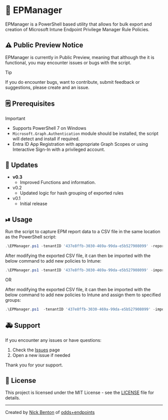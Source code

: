 # 👑 EPManager

EPManager is a PowerShell based utility that allows for bulk export and creation of Microsoft Intune Endpoint Privilege Manager Rule Policies.

## ⚠ Public Preview Notice

EPManager is currently in Public Preview, meaning that although the it is functional, you may encounter issues or bugs with the script.

> [!TIP]
> If you do encounter bugs, want to contribute, submit feedback or suggestions, please create and an issue.

## 🗒 Prerequisites

> [!IMPORTANT]
>
> - Supports PowerShell 7 on Windows
> - `Microsoft.Graph.Authentication` module should be installed, the script will detect and install if required.
> - Entra ID App Registration with appropriate Graph Scopes or using Interactive Sign-In with a privileged account.

## 🔄 Updates

- **v0.3**
  - Improved Functions and information.
- v0.2
  - Updated logic for hash grouping of exported rules
- v0.1
  - Initial release

## ⏯ Usage

Run  the script to capture EPM report data to a CSV file in the same location as the PowerShell script:

```powershell
.\EPManager.ps1 -tenantID '437e8ffb-3030-469a-99da-e5b527908099' -report
```

After modifying the exported CSV file, it can then be imported with the below command to add new policies to Intune:

```powershell
.\EPManager.ps1 -tenantID '437e8ffb-3030-469a-99da-e5b527908099' -import -importPath ".\EPM-Report-20250321-111725.csv"
```

OR

After modifying the exported CSV file, it can then be imported with the below command to add new policies to Intune and assign them to specified groups:

```powershell
.\EPManager.ps1  -tenantID '437e8ffb-3030-469a-99da-e5b527908099' -import -importPath ".\EPM-Report-20250321-111725.csv" -assign
```

## 🚑 Support

If you encounter any issues or have questions:

1. Check the [Issues](https://github.com/ennnbeee/EPManager/issues) page
2. Open a new issue if needed

Thank you for your support.

## 📜 License

This project is licensed under the MIT License - see the [LICENSE](LICENSE) file for details.

---

Created by [Nick Benton](https://github.com/ennnbeee) of [odds+endpoints](https://www.oddsandendpoints.co.uk/)
